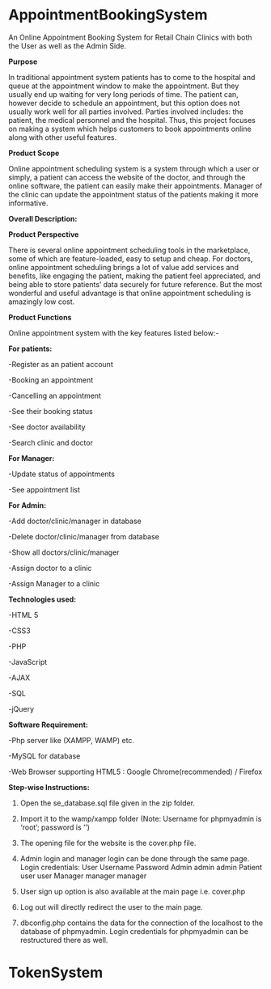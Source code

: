 # AppointmentBookingSystem
An Online Appointment Booking System for Retail Chain Clinics with both the User as well as the Admin Side.

**Purpose**  

In traditional appointment system patients has to come to the hospital and queue at the appointment window to make the appointment. But they usually end up waiting for very long periods of time. The patient can, however decide to schedule an appointment, but this option does not usually work well for all parties involved. Parties involved includes: the patient, the medical personnel and the hospital. Thus, this project focuses on making a system which helps customers to book appointments online along with other useful features. 

**Product Scope** 

Online appointment scheduling system is a system through which a user or simply, a patient can access the website of the doctor, and through the online software, the patient can easily make their appointments. Manager of the clinic can update the appointment status of the patients making it more informative. 

**Overall Description:** 

**Product Perspective** 

There is several online appointment scheduling tools in the marketplace, some of which are feature-loaded, easy to setup and cheap. For doctors, online appointment scheduling brings a lot of value add services and benefits, like engaging the patient, making the patient feel appreciated, and being able to store patients’ data securely for future reference. But the most wonderful and useful advantage is that online appointment scheduling is amazingly low cost. 

**Product Functions** 

Online appointment system with the key features listed below:-  
 
**For patients:** 

-Register as an patient account 

-Booking an appointment 

-Cancelling an appointment 

-See their booking status 

-See doctor availability 

-Search clinic and doctor 

**For Manager:** 

-Update status of appointments 

-See appointment list 

**For Admin:** 

-Add doctor/clinic/manager in database 

-Delete doctor/clinic/manager from database 

-Show all doctors/clinic/manager 

-Assign doctor to a clinic 

-Assign Manager to a clinic 
 
**Technologies used:** 

-HTML 5 

-CSS3 

-PHP 

-JavaScript 

-AJAX 

-SQL 

-jQuery 

**Software Requirement:** 

-Php server like (XAMPP, WAMP) etc. 

-MySQL for database 

-Web Browser supporting HTML5 : Google Chrome(recommended) / Firefox  

**Step-wise Instructions:**

1. Open the se_database.sql file given in the zip folder. 

2. Import it to the wamp/xampp folder  (Note: Username for phpmyadmin is ‘root’; password is ‘’) 

3.  The opening file for the website is the cover.php file. 

4. Admin login and manager login can be done through the same page. Login credentials: User Username Password Admin admin admin Patient user user Manager manager manager 

5. User sign up option is also available at the main page i.e. cover.php 

6. Log out will directly redirect the user to the main page. 

7. dbconfig.php contains the data for the connection of the localhost to the database of phpmyadmin. Login credentials for phpmyadmin can be restructured there as well. 
# TokenSystem
